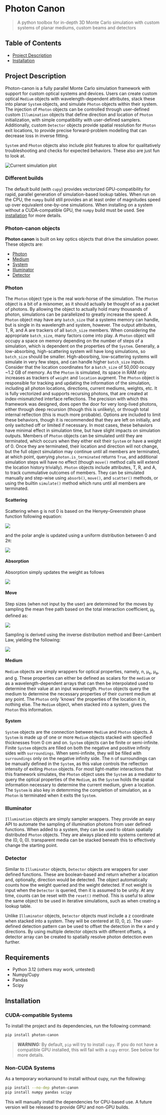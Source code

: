# Photon Canon
> A python toolbox for in-depth 3D Monte Carlo simulation with custom systems of planar mediums, custom beams and
> detectors

## Table of Contents

- [Project Description](#project-description)
- [Installation](#installation)

## Project Description
Photon-canon is a fully parallel Monte Carlo simulation framework with support for custom optical systems and devices.
Users can create custom optical `Medium` objects with wavelength-dependent attributes, stack these into planar `System` 
objects, and simulate `Photon` objects within their system. The injection of `Photon` objects can be controlled through
user-defined custom `Illumination` objects that define direction and location of `Photon` initialization, with simple
compatibility with user-defined samplers. Additionally, custom `Detector` objects provide spatial resolution for
`Photon` exit locations, to provide precise forward-problem modelling that can decrease loss in inverse fitting.

`System` and `Photon` objects also include plot features to allow for qualitatively troubleshooting and checks for
expected behaviors. These also are just fun to look at.

![Current simulation plot](assets/simulation.png)

### Different builds
The default build (with `cupy`) provides vectorized GPU-compatibility for rapid, parallel generation of simulation-based
lookup tables. When run on the CPU, the `numpy` build still provides an at least order of magnitudes speed up over 
equivalent one-by-one simulations. When installing on a system without a CUDA-compatible GPU, the `numpy` build must be 
used. See [installation](#install-with-pip) for more details. 


### Photon-canon objects
**Photon canon** is built on key optics objects that drive the simulation power. These objects are:
- [Photon](#photon)
- [Medium](#medium)
- [System](#system)
- [Illuminator](#illuminator)
- [Detector](#detector)

### Photon
The `Photon` object type is the real work-horse of the simulation. The `Photon` object is a bit of a misnomer, as it 
should actually be thought of as a packet of photons. By allowing the object to actually hold many thousands of photon, 
simulations can be parallelized to greatly increase the speed. A `Photon` object may have any `batch_size` that a 
systems memory can handle, but is single in its wavelength and system, however. The output attributes, T, R, and A are 
trackers of all `batch_size` members. When considering the appropriate `batch_size`, many factors come into play. A 
`Photon` object will occupy a space on memory depending on the number of steps of a simulation, which is dependent on 
the properties of the `System`. Generally, a low-absorbing, high-scattering system will have long simulations, so 
`batch_size` should be smaller. High-abosrbing, low-scattering systems will simulate in very few steps, and can handle 
higher `batch_size` inputs. Consider that the location coordinates for a `batch_size` of 50,000 occupy ~1.2 GB of 
memory. As the `Photon` is simulated, its space in RAM only increases as trackers of `weight` and `location` augment.
The `Photon` object is responsible for tracking and updating the information of the simulation, including all photon 
locations, directions, current mediums, weights, etc. It is fully vectorized and supports recursing photons, that are 
created at index-mismatched interface reflections. The precision with which this framework was designed, does open the 
door for very long-lived photons, either through deep recursion (though this is unlikely), or through total internal 
reflection (this is much more probable). Options are included to limit these behaviors, though it is recommended that 
they are left on initially, and only switched off or limited if necessary. In most cases, these behaviors have minimal 
effect in simulation time, but have slight impacts on simulation outputs. Members of `Photon` objects can be simulated 
until they are terminated, which occurs when they either exit their `System` or have a weight of 0. Once they are 
terminated, their location and direction will not change, but the full object simulation may continue until all members 
are terminated, at which point, querying `photon.is_terminated` returns `True`, and additional simulation steps will 
have no effect (though `move()` method calls will extend the location history trivially). `Photon` objects include 
attributes, T, R, and A, to track cummulative outcomes of members. They can be simulated manually and step-wise using 
`absorb()`, `move()`, and `scatter()` methods, or using the builtin `simulate()` method which runs until all members are
terminated.

#### Scattering
Scattering when g is not 0 is based on the Henyey-Greenstein phase function following equation:

<img src="https://latex.codecogs.com/svg.latex?\cos(\theta)%20=%20\begin{cases}%20\frac{1}{2g}%20\left(1%20+%20g^2%20-%20\left(\frac{1%20-%20g^2}{1%20-%20g%20+%202g\xi}%20\right)^2%20\right),%20&%20g%20\neq%200%20\\%201%20-%202\xi,%20&%20g%20=%200%20\end{cases}">

and the polar angle is updated using a uniform distribution between 0 and 2&pi;:

<img src="https://latex.codecogs.com/svg.latex?\phi=2\pi\xi">

#### Absorption
Absorption simply updates the weight as follows

<img src="https://latex.codecogs.com/svg.latex?W\mathrel{-}\mathrel{=}\frac{\mu_a}{\mu_a+\mu_s}W">


#### Move
Step sizes (when not input by the user) are determined for the moves by sampling the mean free path based on the 
total interaction coefficient, &mu;<sub>t</sub>, defined as:

<img src="https://latex.codecogs.com/svg.latex?\mu_t=\mu_s+\mu_a">

Sampling is derived using the inverse distribution method and Beer-Lambert Law, yielding the following:

<img src="https://latex.codecogs.com/svg.latex?s=-\frac{\ln\xi}{\mu_t}">

#### Medium
`Medium` objects are simply wrappers for optical properties, namely, n, &#956;<sub>s</sub>, &#956;<sub>a</sub>, and g. 
These properties can either be defined as scalars for the `medium` or as a wavelength-dependent arrays that can then be
interpolated used to determine their value at an input wavelength. `Photon` objects query the medium to determine the 
necessary properties of their current medium at any point. The `Photon` only 'knows' the properties of the location it 
in, nothing else. The `Medium` object, when stacked into a system, gives the `Photon` this information.

#### System
`System` objects are the connection between `Medium` and `Photon` objects. A `System` is made up of one or more `Medium`
objects stacked with specified thicknesses from 0 cm and on. `System` objects can be finite or semi-infinite. Finite
`System` objects are filled on both the negative and positive infinity sides with `surroundings`. When semi-infinite,
they will be filled with `surroundings` only on the negative infinity side. The n of surroundings can be manually
defined in the `System`, as this value controls the reflection intensity of exiting `Photon` objects. For most 
light-matter interactions that this framework simulates, the `Photon` object uses the `System` as a mediator to query
the optical properties of the `Medium`, as the `System` holds the spatial information necessary to determine the current
medium, given a location. The `System` is also key in detemrming the completion of simulation, as a `Photon` is 
terminated when it exits the `System`.


### Illuminator
`Illumination` objects are simply sampler wrappers. They provide an easy API to automate the sampling of illumination
photons from user defined functions. When added to a system, they can be used to obtain spatially distributed `Photon`
objects. They are always placed into systems centered at the (0, 0, 0). transparent media can be stacked beneath this to
effectively change the starting point.

### Detector
Similar to `Illuminator` objects, `Detector` objects are wrappers for user defined functions. These are boolean-based
and return whether a location and, optionally, direction would be detected. The object automatically counts how the
weight queried and the weight detected. If not weight is input when the `Detector` is queried, then it is assumed to be
unity. At any time, counts can be reset with the `reset()` method. This is useful to allow the same object to be used 
in iterative simulations, such as when creating a lookup table.

Unlike `Illuminator` objects, `Detector` objects must include a z coordinate when stacked into a system. They will be
centered at (0, 0, z). The user-defined detection pattern can be used to offset the detection in the x and y directions.
By using multiple detector objects with different offsets, a detector array can be created to spatially resolve photon
detection even further.


## Requirements

- Python 3.12 (others may work, untested)
- Numpy/Cupy
- Pandas
- Scipy

## Installation

### CUDA-compatible Systems
To install the project and its dependencies, run the following command:

```bash
pip install photon-canon
```

 > **_WARNING:_** By default, `pip` will try to install `cupy`. If you do not have a compatible GPU installed, this will
 > fail with a `cupy` error. See below for more details.


### Non-CUDA Systems
As a temporary workaround to install without cupy, run the following:

```bash
pip install --no-dep photon-canon
pip install numpy pandas scipy
```

This will manually install the dependencies for CPU-based use. A future version will be released to provide GPU and
non-GPU builds.
